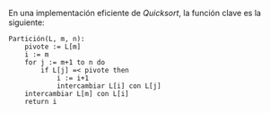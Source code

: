 En una implementación eficiente de $Quicksort$, la función clave es la siguiente:
```
Partición(L, m, n):
	pivote := L[m]
	i := m
	for j := m+1 to n do
		if L[j] =< pivote then
			i := i+1
			intercambiar L[i] con L[j]
	intercambiar L[m] con L[i]
	return i
```
